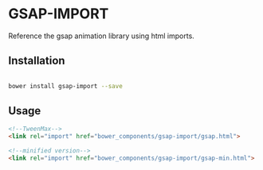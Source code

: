 # GSAP-IMPORT

Reference the gsap animation library using html imports.



## Installation

``` bash

bower install gsap-import --save

```

## Usage

```html
<!--TweenMax-->
<link rel="import" href="bower_components/gsap-import/gsap.html">

<!--minified version-->
<link rel="import" href="bower_components/gsap-import/gsap-min.html">




```
